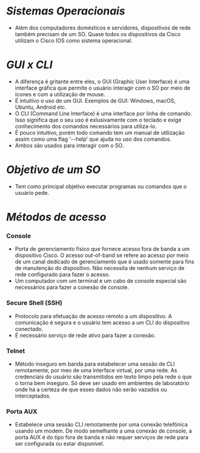 # *Sistemas Operacionais*

- Além dos computadores domésticos e servidores, dispositivos de rede também precisam de um SO. Quase todos os dispositivos da Cisco utilizam o Cisco IOS como sistema operacional.

# *GUI x CLI*

- A diferença é gritante entre eles, o GUI (Graphic User Interface) é uma interface gráfica que permite o usuário interagir com o SO por meio de ícones e com a utilização de mouse.
- É intuitivo o uso de um GUI. Exemplos de GUI: Windows, macOS, Ubuntu, Android etc.
- O CLI (Command Line Interface) é uma interface por linha de comando. Isso significa que o seu uso é exlusivamente com o teclado e exige conhecimento dos comandos necessários para utiliza-lo. 
- É pouco intuitivo, porém todo comando tem um manual de utilização assim como uma flag '--help' que ajuda no uso dos comandos.
- Ambos são usados para interagir com o SO.

# *Objetivo de um SO*

- Tem como principal objetivo executar programas ou comandos que o usuário pede. 

# *Métodos de acesso*

### **Console**

- Porta de gerenciamento físico que fornece acesso fora de banda a um dispositivo Cisco. O acesso out-of-band se refere ao acesso por meio de um canal dedicado de gerenciamento que é usado somente para fins de manutenção do dispositivo. Não necessita de nenhum serviço de rede configurado para fazer o acesso. 
- Um computador com um terminal e um cabo de console especial são necessários para fazer a conexão de console.

### **Secure Shell (SSH)**

- Protocolo para efetuação de acesso remoto a um dispositivo. A comunicação é segura e o usuário tem acesso a um CLI do dispositivo conectado. 
- É necessário serviço de rede ativo para fazer a conexão. 

### **Telnet**

- Método inseguro em banda para estabelecer uma sessão de CLI remotamente, por meo de uma interface virtual, por uma rede. As credenciais do usuário são transmitidos em texto limpo pela rede o que o torna bem inseguro. Só deve ser usado em ambientes de laboratório onde há a certeza de que esses dados não serão vazados ou interceptados.

### **Porta AUX**

- Estabelece uma sessão CLI remotamente por uma conexão telefônica usando um modem. De modo semelhante a uma conexão de console, a porta AUX é do tipo fora de banda e não requer serviços de rede para ser configurada ou estar disponível.